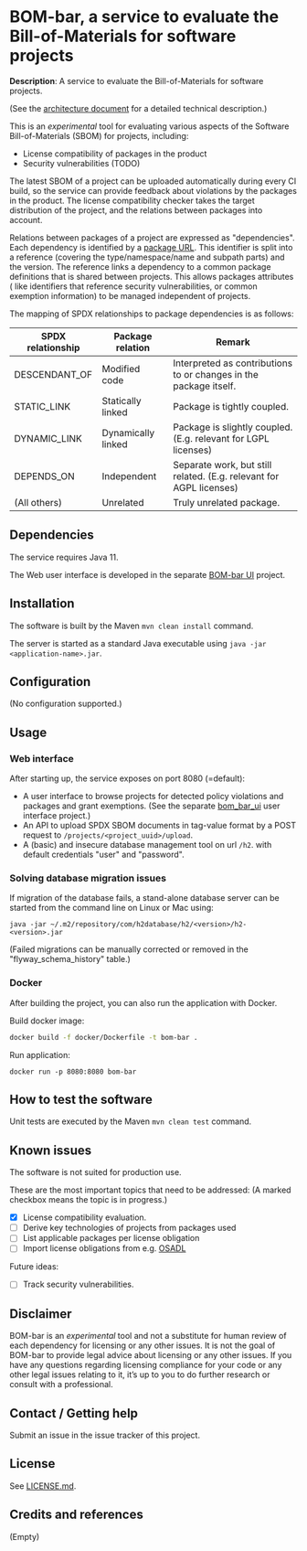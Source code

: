 # BOM-bar, a service to evaluate the Bill-of-Materials for software projects

**Description**:  A service to evaluate the Bill-of-Materials for software
projects.

(See the [architecture document](docs/architecture.md) for a detailed technical
description.)

This is an _experimental_ tool for evaluating various aspects of the Software
Bill-of-Materials (SBOM) for projects, including:

- License compatibility of packages in the product
- Security vulnerabilities (TODO)

The latest SBOM of a project can be uploaded automatically during every CI
build, so the service can provide feedback about violations by the packages in
the product. The license compatibility checker takes the target distribution of
the project, and the relations between packages into account.

Relations between packages of a project are expressed as "dependencies". Each
dependency is identified by
a [package URL](https://github.com/package-url/purl-spec). This identifier is
split into a reference (covering the type/namespace/name and subpath parts)
and the version. The reference links a dependency to a common package
definitions that is shared between projects. This allows packages attributes (
like identifiers that reference security vulnerabilities, or common exemption
information) to be managed independent of projects.

The mapping of SPDX relationships to package dependencies is as follows:

SPDX relationship | Package relation | Remark
------------------|------------------|--------
DESCENDANT_OF     | Modified code | Interpreted as contributions to or changes in the package itself.
STATIC_LINK       | Statically linked | Package is tightly coupled.
DYNAMIC_LINK      | Dynamically linked | Package is slightly coupled. (E.g. relevant for LGPL licenses)
DEPENDS_ON        | Independent | Separate work, but still related. (E.g. relevant for AGPL licenses)
(All others)      | Unrelated | Truly unrelated package.

## Dependencies

The service requires Java 11.

The Web user interface is developed in the separate
[BOM-bar UI](https://github.com/philips-software/bom-bar-ui) project.

## Installation

The software is built by the Maven `mvn clean install` command.

The server is started as a standard Java executable
using `java -jar <application-name>.jar`.

## Configuration

(No configuration supported.)

## Usage

### Web interface

After starting up, the service exposes on port 8080 (=default):

* A user interface to browse projects for detected policy violations and
  packages and grant exemptions.
  (See the separate [bom_bar_ui](https://github.com/philips-software/bom_bar_ui)
  user interface project.)
* An API to upload SPDX SBOM documents in tag-value format by a POST request
  to `/projects/<project_uuid>/upload`.
* A (basic) and insecure database management tool on url `/h2`. with default
  credentials "user" and "password".

### Solving database migration issues

If migration of the database fails, a stand-alone database server can be started
from the command line on Linux or Mac using:

    java -jar ~/.m2/repository/com/h2database/h2/<version>/h2-<version>.jar

(Failed migrations can be manually corrected or removed in the
"flyway_schema_history" table.)

### Docker

After building the project, you can also run the application with Docker.

Build docker image:

```bash
docker build -f docker/Dockerfile -t bom-bar .
```

Run application:

```
docker run -p 8080:8080 bom-bar
```

## How to test the software

Unit tests are executed by the Maven `mvn clean test` command.

## Known issues

The software is not suited for production use.

These are the most important topics that need to be addressed:
(A marked checkbox means the topic is in progress.)

- [x] License compatibility evaluation.
- [ ] Derive key technologies of projects from packages used
- [ ] List applicable packages per license obligation
- [ ] Import license obligations from
  e.g. [OSADL](https://www.osadl.org/Access-to-raw-data.oss-compliance-raw-data-access.0.html)

Future ideas:

- [ ] Track security vulnerabilities.

## Disclaimer

BOM-bar is an _experimental_ tool and not a substitute for human review of each
dependency for licensing or any other issues. It is not the goal of BOM-bar to
provide legal advice about licensing or any other issues. If you have any
questions regarding licensing compliance for your code or any other legal issues
relating to it, it’s up to you to do further research or consult with a
professional.

## Contact / Getting help

Submit an issue in the issue tracker of this project.

## License

See [LICENSE.md](LICENSE.md).

## Credits and references

(Empty)


